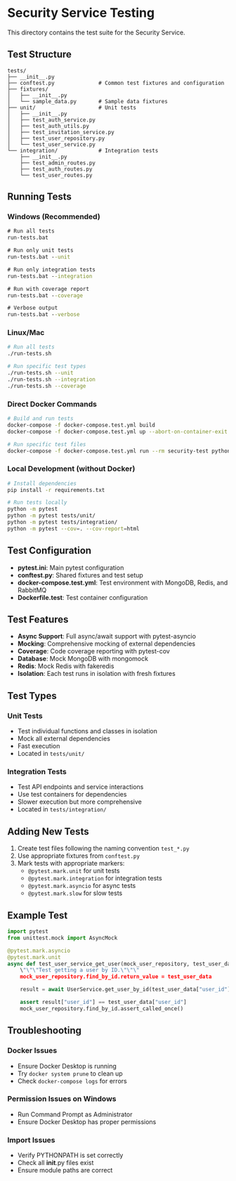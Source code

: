 # Security Service Testing

This directory contains the test suite for the Security Service.

## Test Structure

```
tests/
├── __init__.py
├── conftest.py              # Common test fixtures and configuration
├── fixtures/
│   ├── __init__.py
│   └── sample_data.py       # Sample data fixtures
├── unit/                    # Unit tests
│   ├── __init__.py
│   ├── test_auth_service.py
│   ├── test_auth_utils.py
│   ├── test_invitation_service.py
│   ├── test_user_repository.py
│   └── test_user_service.py
└── integration/             # Integration tests
    ├── __init__.py
    ├── test_admin_routes.py
    ├── test_auth_routes.py
    └── test_user_routes.py
```

## Running Tests

### Windows (Recommended)

```cmd
# Run all tests
run-tests.bat

# Run only unit tests
run-tests.bat --unit

# Run only integration tests
run-tests.bat --integration

# Run with coverage report
run-tests.bat --coverage

# Verbose output
run-tests.bat --verbose
```

### Linux/Mac

```bash
# Run all tests
./run-tests.sh

# Run specific test types
./run-tests.sh --unit
./run-tests.sh --integration
./run-tests.sh --coverage
```

### Direct Docker Commands

```bash
# Build and run tests
docker-compose -f docker-compose.test.yml build
docker-compose -f docker-compose.test.yml up --abort-on-container-exit

# Run specific test files
docker-compose -f docker-compose.test.yml run --rm security-test python -m pytest tests/unit/test_user_service.py -v
```

### Local Development (without Docker)

```bash
# Install dependencies
pip install -r requirements.txt

# Run tests locally
python -m pytest
python -m pytest tests/unit/
python -m pytest tests/integration/
python -m pytest --cov=. --cov-report=html
```

## Test Configuration

- **pytest.ini**: Main pytest configuration
- **conftest.py**: Shared fixtures and test setup
- **docker-compose.test.yml**: Test environment with MongoDB, Redis, and RabbitMQ
- **Dockerfile.test**: Test container configuration

## Test Features

- **Async Support**: Full async/await support with pytest-asyncio
- **Mocking**: Comprehensive mocking of external dependencies
- **Coverage**: Code coverage reporting with pytest-cov
- **Database**: Mock MongoDB with mongomock
- **Redis**: Mock Redis with fakeredis
- **Isolation**: Each test runs in isolation with fresh fixtures

## Test Types

### Unit Tests

- Test individual functions and classes in isolation
- Mock all external dependencies
- Fast execution
- Located in `tests/unit/`

### Integration Tests

- Test API endpoints and service interactions
- Use test containers for dependencies
- Slower execution but more comprehensive
- Located in `tests/integration/`

## Adding New Tests

1. Create test files following the naming convention `test_*.py`
2. Use appropriate fixtures from `conftest.py`
3. Mark tests with appropriate markers:
   - `@pytest.mark.unit` for unit tests
   - `@pytest.mark.integration` for integration tests
   - `@pytest.mark.asyncio` for async tests
   - `@pytest.mark.slow` for slow tests

## Example Test

```python
import pytest
from unittest.mock import AsyncMock

@pytest.mark.asyncio
@pytest.mark.unit
async def test_user_service_get_user(mock_user_repository, test_user_data):
    \"\"\"Test getting a user by ID.\"\"\"
    mock_user_repository.find_by_id.return_value = test_user_data

    result = await UserService.get_user_by_id(test_user_data["user_id"])

    assert result["user_id"] == test_user_data["user_id"]
    mock_user_repository.find_by_id.assert_called_once()
```

## Troubleshooting

### Docker Issues

- Ensure Docker Desktop is running
- Try `docker system prune` to clean up
- Check `docker-compose logs` for errors

### Permission Issues on Windows

- Run Command Prompt as Administrator
- Ensure Docker Desktop has proper permissions

### Import Issues

- Verify PYTHONPATH is set correctly
- Check all **init**.py files exist
- Ensure module paths are correct
